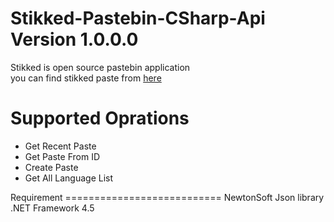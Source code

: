 Stikked-Pastebin-CSharp-Api Version 1.0.0.0
===========================
Stikked is open source pastebin application <br/>
you can find stikked paste from [here](https://github.com/claudehohl/Stikked)

Supported Oprations
===========================
<ul>
  <li>Get Recent Paste</li>
  <li>Get Paste From ID</li>
  <li>Create Paste</li>
  <li>Get All Language List</li>
</ul>
Requirement
===========================
NewtonSoft Json library
.NET Framework 4.5
